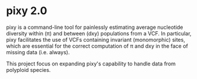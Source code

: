 # pixy 2.0
pixy is a command-line tool for painlessly estimating average nucleotide diversity within (π) and between (dxy) populations from a VCF. In particular, pixy facilitates the use of VCFs containing invariant (monomorphic) sites, which are essential for the correct computation of π and dxy in the face of missing data (i.e. always).

This project focus on expanding pixy's capability to handle data from polyploid species.
